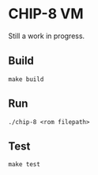 # CHIP-8 VM

Still a work in progress.

## Build

```shell
make build
```

## Run

```shell
./chip-8 <rom filepath>
```

## Test

```shell
make test
```